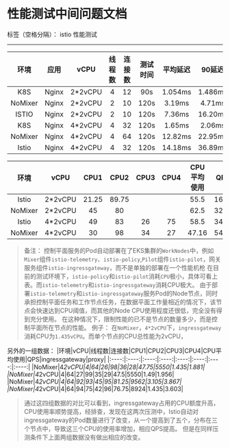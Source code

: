 ﻿# 性能测试中间问题文档

标签（空格分隔）： istio 性能测试

---




|环境  |应用|vCPU    |线程数 |连接数|测试时间|平均延迟|90延迟 |99延迟  |最大延迟 |  QPS  | CPU使用率|policy|telemetry|pilot|proxy(Envoy)|
|:----:|:----:|:----:  |:----: |:----:|:----:  | :----: |:----: | :----: | :----:  | :----:|:----:|:----:|:----:|:----:|:----:|
|K8S   |Nginx|2*2vCPU |4      |12    |90s     |1.054ms|1.486ms |3.166ms|73.924ms |11813|60.8|
|NoMixer|Nginx|2*2vCPU |2|10|120s|3.19ms|4.71ms|9.625ms|160.58ms |3259|62.5|||0.016|1.0205|
|ISTIO|Nginx|2*2vCPU |2|10|120s|7.36ms|16.20ms|35.16ms|152.39ms |1674|55.5|0.0045|0.8525|0.0115|0.6255|
|K8S|Nginx|4*2vCPU |4|32|120s|1.65ms|2.06ms|4.85ms|298.5ms |20094|60.75|||||
|NoMixer|Nginx|4*2vCPU |4|64|120s|12.82ms|22.95ms|47.10ms|287ms |5484|47.16|||0.037|1.912|
|Istio|Nginx|4*2vCPU |4|32|120s|14.18ms|36.89ms|77.78ms|236.17ms |3455|58.58|0.01|1.87|0.01|1.46|

|环境|vCPU|CPU1|CPU2|CPU3|CPU4|CPU平均使用|QPS|
|:----:|:----:|:----:|:----:|:----:|:----:|:----:|:----:|
|Istio|2*2vCPU|21.25|89.75|||55.5|1647|
|NoMixer|2*2vCPU|45|80|||62.5|3259|
|Istio|4*2vCPU|49|83|26|75|58.5|3455|
|NoMixer|4*2vCPU|30|98|34|27|47.16|5484|

>备注：
控制平面服务的Pod自动部署在了EKS集群的`WorkNodes`中，例如`Mixer`组件`istio-telemetry`、`istio-policy`,`Pilot`组件`istio-pilot`，网关服务组件`istio-ingressgateway`，而不是单独的部署在一个性能机枪
在目前的测试环境下，`istio-policy`和`istio-pilot`消耗`CPU`极小，具体可看上表。而`istio-telemetry`和`istio-ingressgateway`消耗CPU极大。
由于部署`istio-telemetry`和`istio-ingressgateway`服务Pod的Node节点，同时承担控制平面任务和工作节点任务，在数据平面工作量相近的情况下，该节点会快速达到CPU阈值，而其他的Node CPU使用程度还很低，完全没有得到充分使用。
在这种情况下，限制性能的已不是节点的数量多少，而是控制平面所在节点的性能。
例子：
在`NoMixer`，`4*2vCPU`下，`ingressgateway`消耗CPU为`1.435vCPU`。而单个节点的CPU总性能为2vCPU，

另外的一组数据：
|环境|vCPU|线程数|连接数|CPU1|CPU2|CPU3|CPU4|CPU平均使用|QPS|ingressgateway|proxy|
|:----:|:----:|:----:|:----:|:----:|:----:|:----:|:----:|
|NoMixer|4*2vCPU|4|64|26|98|36|28|47.75|5550|1.435|1.881|
|NoMixer|4*2vCPU|4|64|27|99|35|29|47.5|5550|1.49|1.956|
|NoMixer|4*2vCPU|4|64|92|93|45|95|81.25|9562|3.105|3.867|
|NoMixer|4*2vCPU|4|64|94|75|42|96|76.75|8924|1.435|3.603|

>通过这四组数据的对比可以看到，ingressgateway占用的CPU额度升高，CPU使用率顺势提高，经排查，发现在这两次压测中，Istio自动对ingressgateway的Pod数量进行了改变，从一个提高到了五个，分布在三个节点中，导致这三个CPU的使用率增加，相应QPS提高。 
但是在同样压测条件下上面两组数据没有做出相应的改变。
